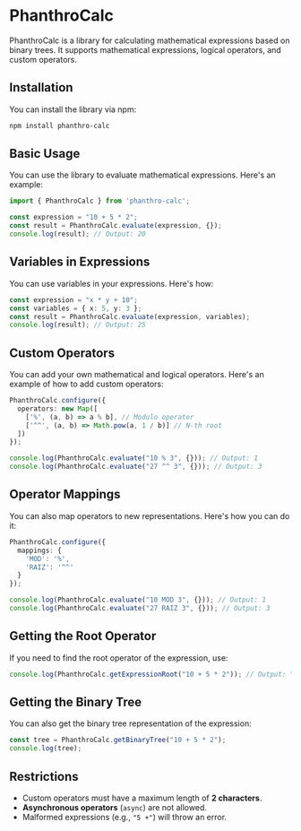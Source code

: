 # **PhanthroCalc**

PhanthroCalc is a library for calculating mathematical expressions based on binary trees. It supports mathematical expressions, logical operators, and custom operators.

## **Installation**

You can install the library via npm:

```bash
npm install phanthro-calc
```

## **Basic Usage**

You can use the library to evaluate mathematical expressions. Here's an example:

```typescript
import { PhanthroCalc } from 'phanthro-calc';

const expression = "10 + 5 * 2";
const result = PhanthroCalc.evaluate(expression, {});
console.log(result); // Output: 20
```

## **Variables in Expressions**

You can use variables in your expressions. Here's how:

```typescript
const expression = "x * y + 10";
const variables = { x: 5, y: 3 };
const result = PhanthroCalc.evaluate(expression, variables);
console.log(result); // Output: 25
```

## **Custom Operators**

You can add your own mathematical and logical operators. Here's an example of how to add custom operators:

```typescript
PhanthroCalc.configure({
  operators: new Map([
    ['%', (a, b) => a % b], // Modulo operator
    ['^^', (a, b) => Math.pow(a, 1 / b)] // N-th root
  ])
});

console.log(PhanthroCalc.evaluate("10 % 3", {})); // Output: 1
console.log(PhanthroCalc.evaluate("27 ^^ 3", {})); // Output: 3
```

## **Operator Mappings**

You can also map operators to new representations. Here's how you can do it:

```typescript
PhanthroCalc.configure({
  mappings: {
    'MOD': '%',
    'RAIZ': '^^'
  }
});

console.log(PhanthroCalc.evaluate("10 MOD 3", {})); // Output: 1
console.log(PhanthroCalc.evaluate("27 RAIZ 3", {})); // Output: 3
```

## **Getting the Root Operator**

If you need to find the root operator of the expression, use:

```typescript
console.log(PhanthroCalc.getExpressionRoot("10 + 5 * 2")); // Output: "+"
```

## **Getting the Binary Tree**

You can also get the binary tree representation of the expression:

```typescript
const tree = PhanthroCalc.getBinaryTree("10 + 5 * 2");
console.log(tree);
```

## **Restrictions**

* Custom operators must have a maximum length of **2 characters**.
* **Asynchronous operators** (`async`) are not allowed.
* Malformed expressions (e.g., `"5 +"`) will throw an error.